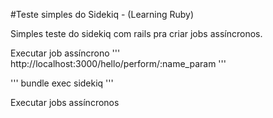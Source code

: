 #Teste simples do Sidekiq - (Learning Ruby)

Simples teste do sidekiq com rails pra criar jobs assíncronos.

Executar job assíncrono
'''
http://localhost:3000/hello/perform/:name_param
'''

'''
bundle exec sidekiq
'''

Executar jobs assíncronos
